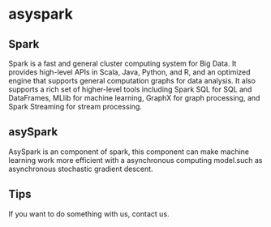 # asyspark
## Spark
Spark is a fast and general cluster computing system for Big Data. It provides high-level APIs in Scala, Java, Python, and R, and an optimized engine that supports general computation graphs for data analysis. It also supports a rich set of higher-level tools including Spark SQL for SQL and DataFrames, MLlib for machine learning, GraphX for graph processing, and Spark Streaming for stream processing.
## asySpark
AsySpark is an component of spark, this component can make machine learning work more efficient with a asynchronous computing model.such as asynchronous stochastic gradient descent.
## Tips
If you want to do something with us, contact us.